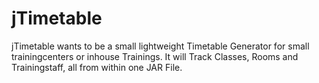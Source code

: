 # jTimetable

jTimetable wants to be a small lightweight Timetable Generator for small trainingcenters or inhouse Trainings. It will Track Classes, Rooms and Trainingstaff, all from within one JAR File.
